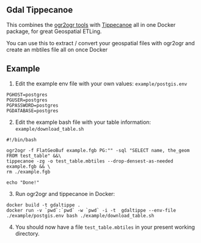 ## Gdal Tippecanoe

This combines the [ogr2ogr tools](https://github.com/OSGeo/gdal/tree/master/docker) with [Tippecanoe](https://github.com/protomaps/tippecanoe) all in one Docker package, for great Geospatial ETLing.

You can use this to extract / convert your geospatial files with ogr2ogr and create an mbtiles file all on once Docker

## Example

1. Edit the example env file with your own values: `example/postgis.env`

```
PGHOST=postgres
PGUSER=postgres
PGPASSWORD=postgres
PGDATABASE=postgres
```

2. Edit the example bash file with your table information: `example/download_table.sh`
```
#!/bin/bash

ogr2ogr -f FlatGeoBuf example.fgb PG:"" -sql "SELECT name, the_geom FROM test_table" &&\
tippecanoe -zg -o test_table.mbtiles --drop-densest-as-needed example.fgb && \
rm ./example.fgb

echo "Done!"
```

3. Run ogr2ogr and tippecanoe in Docker:
```
docker build -t gdaltippe .
docker run -v `pwd`:`pwd` -w `pwd` -i -t  gdaltippe --env-file ./example/postgis.env bash ./example/download_table.sh
```

4. You should now have a file `test_table.mbtiles` in your present working directory.
